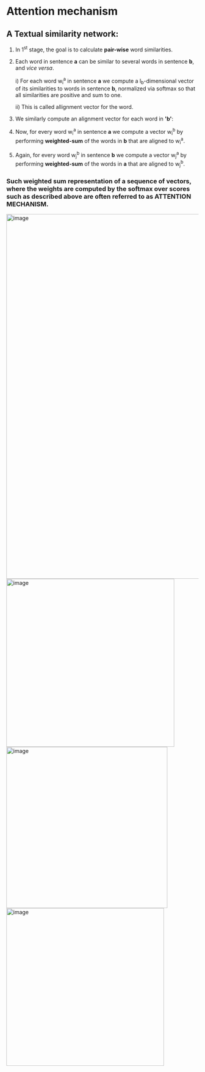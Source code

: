 # Attention mechanism

## A Textual similarity network:
1) In 1<sup>st</sup> stage, the goal is to calculate **pair-wise** word similarities.
2) Each word in sentence **a** can be similar to several words in sentence **b**, and *vice versa*.
   
   i) For each word w<sub>i</sub><sup>a</sup> in sentence **a** we compute a l<sub>b</sub>-dimensional vector of its similarities to words in sentence **b**, normalized via softmax so that all similarities are positive and sum to one.

   ii) This is called allignment vector for the word.

3) We similarly compute an alignment vector for each word in **'b'**:
4) Now, for every word w<sub>i</sub><sup>a</sup> in sentence **a** we compute a vector w<sub>i</sub><sup>b</sup> by performing **weighted-sum** of the words in **b** that are aligned to w<sub>i</sub><sup>a</sup>.
5) Again, for every word w<sub>j</sub><sup>b</sup> in sentence **b** we compute a vector w<sub>j</sub><sup>a</sup> by performing **weighted-sum** of the words in **a** that are aligned to w<sub>j</sub><sup>b</sup>.

### Such weighted sum representation of a sequence of vectors, where the weights are computed by the **softmax** over scores such as described above are often referred to as **ATTENTION MECHANISM**.

<img width="955" alt="image" src="https://github.com/netgvarun2012/portfolio/assets/93938450/0534ea67-c242-4f2d-a79f-0991b34858d4">

<img width="440" alt="image" src="https://github.com/netgvarun2012/portfolio/assets/93938450/469dd303-eb4c-4d82-80f3-fbe48ce462c8"> 



<img width="422" alt="image" src="https://github.com/netgvarun2012/portfolio/assets/93938450/c2ced90e-3676-4e23-b688-306e126cfe15"> 


<img width="413" alt="image" src="https://github.com/netgvarun2012/portfolio/assets/93938450/2961a397-6029-4942-92dd-e39c3e265a9e">
